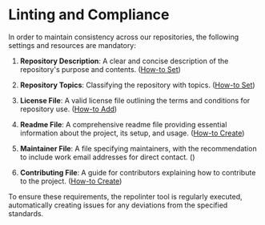 # Linting and Compliance

In order to maintain consistency across our repositories, the following settings and resources are mandatory:

1. **Repository Description**: A clear and concise description of the repository's purpose and contents. ([How-to Set](https://github.com/orgs/community/discussions/54372))

2. **Repository Topics**: Classifying the repository with topics. ([How-to Set](https://docs.github.com/en/repositories/managing-your-repositorys-settings-and-features/customizing-your-repository/classifying-your-repository-with-topics))

3. **License File**: A valid license file outlining the terms and conditions for repository use. ([How-to Add](https://docs.github.com/en/communities/setting-up-your-project-for-healthy-contributions/adding-a-license-to-a-repository))

4. **Readme File**: A comprehensive readme file providing essential information about the project, its setup, and usage. ([How-to Create](https://docs.github.com/de/repositories/managing-your-repositorys-settings-and-features/customizing-your-repository/about-readmes))

5. **Maintainer File**: A file specifying maintainers, with the recommendation to include work email addresses for direct contact. ([]())

6. **Contributing File**: A guide for contributors explaining how to contribute to the project. ([How-to Create](https://docs.github.com/de/communities/setting-up-your-project-for-healthy-contributions/setting-guidelines-for-repository-contributors))

To ensure these requirements, the repolinter tool is regularly executed, automatically creating issues for any deviations from the specified standards.





